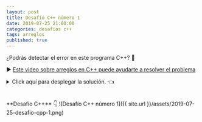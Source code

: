 ```yaml
---
layout: post
title: Desafío C++ número 1
date: 2019-07-25 21:00:00
categories: desafios c++
tags: arreglos
published: true
---
```


¿Podrás detectar el error en este programa C++? 🔎

▶️ [Este video sobre arreglos en C++ puede ayudarte a resolver el problema](www.youtube.com/watch?v=1UycYfCSil8)

<details><summary>Click aquí para desplegar la solución. 👈</summary>
<br />✏️ El error está en la carga del arreglo, ya que la dimensión lógica nunca se incrementa al ir agregando elementos, entonces cada valor ingresado se guarda en la posición 0, pisando al anterior.
<br />
<br />Algunos detalles más:
<br />🔹 ¿Hay un bucle infinito? No. El bucle while corta si se ingresa valor==0 y for nunca se ejecuta porque i==0 y dimension==0.
<br />🔹 ¿Podría hacerse con do-while en vez de while? Eso cambiaría el algoritmo. Tal como está, se ejecuta 0 o más veces. Con do-while (a menos que haya un break anticipado) se ejecutaría 1 o más veces.
<br />🔹 ¿Qué se almacena en el arreglo? Con la versión errónea, solo se almacena el último valor leido (a menos que sea el 0), y siempre se lo guarda en la primera posición del arreglo con la instrucción numeros[dimension]=valor
<br />🔹 Los elementos son indefinidos cuando se declara el arreglo, pero eso no causará errores si se maneja apropiadamente la dimensión lógica. El tamaño físico del arreglo es 10, pero podría haber menos elementos "útiles" (tamaño lógico) ocupados.
<br />
<br />💻 [Código ejecutable](https://repl.it/@programacionde1/C-Desafio-1){:target="_blank"}
<br />
<div markdown="1">![Solución al desafío]({{ site.url }}/assets/2019-07-25-desafio-cpp-1-solucion.png)
  </div></details>

<br />
<br />
**Desafío C++** 👇
![Desafío C++ número 1]({{ site.url }}/assets/2019-07-25-desafio-cpp-1.png)
